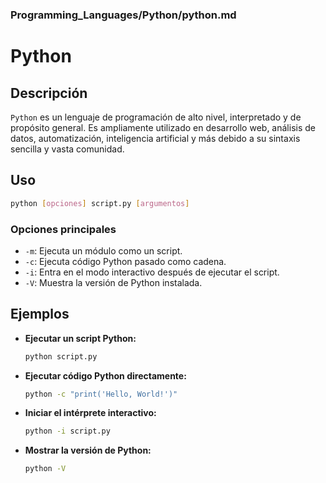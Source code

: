 ### **Programming_Languages/Python/python.md**

# Python

## Descripción

`Python` es un lenguaje de programación de alto nivel, interpretado y de propósito general. Es ampliamente utilizado en desarrollo web, análisis de datos, automatización, inteligencia artificial y más debido a su sintaxis sencilla y vasta comunidad.

## Uso

```bash
python [opciones] script.py [argumentos]
```

### Opciones principales

- `-m`: Ejecuta un módulo como un script.
- `-c`: Ejecuta código Python pasado como cadena.
- `-i`: Entra en el modo interactivo después de ejecutar el script.
- `-V`: Muestra la versión de Python instalada.

## Ejemplos

- **Ejecutar un script Python:**
  
  ```bash
  python script.py
  ```

- **Ejecutar código Python directamente:**
  
  ```bash
  python -c "print('Hello, World!')"
  ```

- **Iniciar el intérprete interactivo:**
  
  ```bash
  python -i script.py
  ```

- **Mostrar la versión de Python:**
  
  ```bash
  python -V
  ```

